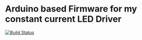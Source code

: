 # Arduino based Firmware for my constant current LED Driver
[![Build Status](https://travis-ci.org/Jakeler/LED-CC-Firmware.svg?branch=master)](https://travis-ci.org/Jakeler/LED-CC-Firmware)
